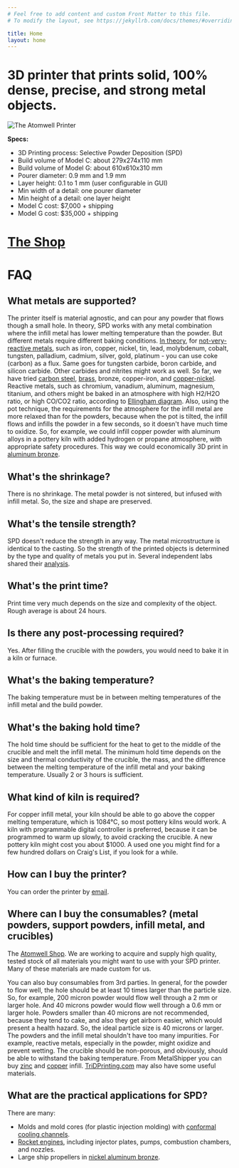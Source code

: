 ```yaml
---
# Feel free to add content and custom Front Matter to this file.
# To modify the layout, see https://jekyllrb.com/docs/themes/#overriding-theme-defaults

title: Home
layout: home
---
```


# 3D printer that prints solid, 100% dense, precise, and strong metal objects.


![The Atomwell Printer](/assets/img/printer.jpg)

**Specs:**
 - 3D Printing process: Selective Powder Deposition (SPD)
 - Build volume of Model C: about 279x274x110 mm
 - Build volume of Model G: about 610x610x310 mm
 - Pourer diameter: 0.9 mm and 1.9 mm
 - Layer height: 0.1 to 1 mm (user configurable in GUI)
 - Min width of a detail: one pourer diameter
 - Min height of a detail: one layer height
 - Model C cost: $7,000 + shipping
 - Model G cost: $35,000 + shipping



# [The Shop](https://shop.atomwell.com/)


# FAQ
## What metals are supported?

The printer itself is material agnostic, and can pour any powder that flows though a small hole. In theory, SPD works with any metal combination where the infill metal has lower melting temperature than the powder. But different metals require different baking conditions. [In theory](https://en.wikipedia.org/wiki/Ellingham_diagram), for [not-very-reactive metals](https://en.wikipedia.org/wiki/Reactivity_series), such as iron, copper, nickel, tin, lead, molybdenum, cobalt, tungsten, palladium, cadmium, silver, gold, platinum - you can use coke (carbon) as a flux. Same goes for tungsten carbide, boron carbide, and silicon carbide. Other carbides and nitrites might work as well. So far, we have tried [carbon steel](https://docs.google.com/spreadsheets/d/1InG5o_eR3Z1hYlxJB3COUeOonhFEBPlwYaCg1Lemv4Q/edit?usp=sharing>), [brass](https://docs.google.com/spreadsheets/d/18NCpYvJ4JaTn_vihkoSAjU3ODrVvq1mPrt4nNHfykZE/edit?usp=sharing), bronze, copper-iron, and [copper-nickel](https://docs.google.com/spreadsheets/d/1wGesWI6_bRnYGpHiXtUsIiW4QXO45Ab6jgjt0TzkKvU/edit?usp=sharing). Reactive metals, such as chromium, vanadium, aluminum, magnesium, titanium, and others might be baked in an atmosphere with high H2/H2O ratio, or high CO/CO2 ratio, according to [Ellingham diagram](ttp://web.mit.edu/2.813/www/readings/Ellingham_diagrams.pdf). Also, using the pot technique, the requirements for the atmosphere for the infill metal are more relaxed than for the powders, because when the pot is tilted, the infill flows and infills the powder in a few seconds, so it doesn't have much time to oxidize. So, for example, we could infill copper powder with aluminum alloys in a pottery kiln with added hydrogen or propane atmosphere, with appropriate safety procedures. This way we could economically 3D print in [aluminum bronze](ttps://www.copper.org/publications/newsletters/innovations/2002/08/aluminum_bronze.pdf).



## What's the shrinkage?

There is no shrinkage. The metal powder is not sintered, but infused with infill metal. So, the size and shape are preserved.



## What's the tensile strength?

SPD doesn't reduce the strength in any way. The metal microstructure is identical to the casting. So the strength of the printed objects is determined by the type and quality of metals you put in. Several independent labs shared their [analysis](https://drive.google.com/open?id=10Pq88kBZLvNwrTfFW9AO5eOt8JnsLkd4).



## What's the print time?

Print time very much depends on the size and complexity of the object. Rough average is about 24 hours.



## Is there any post-processing required?

Yes. After filling the crucible with the powders, you would need to bake it in a kiln or furnace.



## What's the baking temperature?

The baking temperature must be in between melting temperatures of the infill metal and the build powder.



## What's the baking hold time?

The hold time should be sufficient for the heat to get to the middle of the crucible and melt the infill metal. The minimum hold time depends on the size and thermal conductivity of the crucible, the mass, and the difference between the melting temperature of the infill metal and your baking temperature. Usually 2 or 3 hours is sufficient.



## What kind of kiln is required?

For copper infill metal, your kiln should be able to go above the copper melting temperature, which is 1084°C, so most pottery kilns would work. A kiln with programmable digital controller is preferred, because it can be programmed to warm up slowly, to avoid cracking the crucible. A new pottery kiln might cost you about $1000. A used one you might find for a few hundred dollars on Craig's List, if you look for a while.



## How can I buy the printer?

You can order the printer by [email](mailto:contact@atomwell.com).



## Where can I buy the consumables? (metal powders, support powders, infill metal, and crucibles)

The [Atomwell Shop](https://shop.atomwell.com). We are working to acquire and supply high quality, tested stock of all materials you might want to use with your SPD printer. Many of these materials are made custom for us.

You can also buy consumables from 3rd parties. In general, for the powder to flow well, the hole should be at least 10 times larger than the particle size. So, for example, 200 micron powder would flow well through a 2 mm or larger hole. And 40 microns powder would flow well through a 0.6 mm or larger hole. Powders smaller than 40 microns are not recommended, because they tend to cake, and also they get airborn easier, which would present a health hazard. So, the ideal particle size is 40 microns or larger. The powders and the infill metal shouldn't have too many impurities. For example, reactive metals, especially in the powder, might oxidize and prevent wetting. The crucible should be non-porous, and obviously, should be able to withstand the baking temperature. From MetalShipper you can buy [zinc](https://www.metalshipper.com/zinc.html) and [copper](https://www.metalshipper.com/copper-chop.html) infill. [TriDPrinting.com](TriDPrinting.com) may also have some useful materials.



## What are the practical applications for SPD?

There are many:
 - Molds and mold cores (for plastic injection molding) with [conformal cooling channels](https://www.google.com/search?q=conformal+cooling+channels&client=ubuntu&hl=en&sxsrf=ALeKk00GumPqh0f0ofqcKaueSphStd-npA:1583881270059&source=lnms&tbm=isch&sa=X&ved=2ahUKEwjc997DgZHoAhWhoFsKHX4pCLkQ_AUoAXoECA4QAw&biw=1920&bih=1008).
 - [Rocket engines](https://www.google.com/search?q=3d+printed+rocket+engines&tbm=isch&ved=2ahUKEwja3LLFgZHoAhX8IzQIHV5eAS8Q2-cCegQIABAA&oq=3d+printed+rocket+engine&gs_l=img.1.0.35i39j0l2j0i8i30j0i24.1120054.1123217..1123660...0.0..0.110.397.2j2......0....1..gws-wiz-img.......0i131j0i67.17KuG2yDdYE&ei=ORxoXprcH_zH0PEP3ryF-AI&bih=1008&biw=1920&client=ubuntu&hl=en), including injector plates, pumps, combustion chambers, and nozzles.
 - Large ship propellers in [nickel aluminum bronze](https://www.copper.org/applications/marine/nickel_al_bronze/pub-222-nickel-al-bronze-guide-engineers.pdf).
